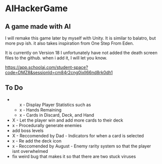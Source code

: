 # AIHackerGame
## A game made with AI
I will remake this game later by myself with Unity.
It is similar to balatro, but more pvp ish. 
it also takes inspiration from One Step From Eden.

It is currently on Version 18
I unfortunately have not added the death screen files to the github. when i add it, I will let you know.

https://app.schoolai.com/student-space?code=DMZ8&sessionId=cm84r2cng0ixll66nd8rk0dh1

## To Do
<ul>
  <li>
    <ul>x - Display Player Statistics such as
      <li>x - Hands Remaining</li>
      <li>x - Cards in Discard, Deck, and Hand</li>
    </ul>
  </li>
  <li>X - Let the player win and add more cards to their deck</li>
  <li>x - Procedurally generate enemies</li>
  <li>add boss levels</li>
  <li>X - Reccomended by Dad - Indicators for when a card is selected</li>
  <li>x - Re add the deck icon</li>
  <li>x - Reccomended by August - Enemy rarity system so that the player isnt overwhelmed</li>
  <li>fix weird bug that makes it so that there are two stuck viruses</li>
</ul>
